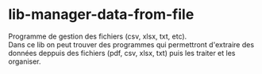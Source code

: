 # lib-manager-data-from-file
Programme de gestion des fichiers (csv, xlsx, txt, etc).  
Dans ce lib on peut trouver des programmes qui permettront d'extraire des données deppuis des fichiers (pdf, csv, xlsx, txt) puis les traiter et les organiser.
